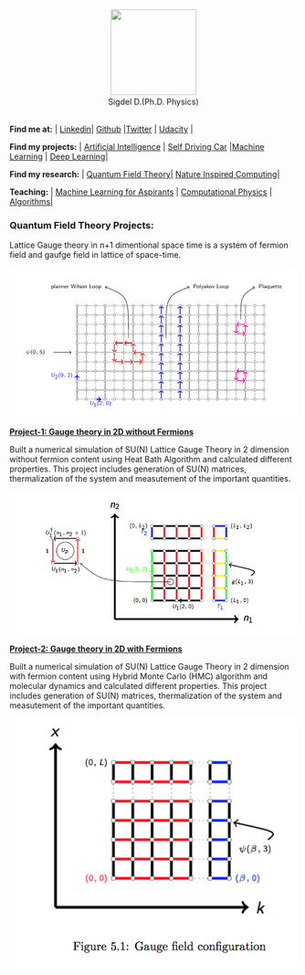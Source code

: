 <div align="center">
   <img src = "https://avatars2.githubusercontent.com/u/7819087?v=4&s=460" width="150" height="150" /><br>
   Sigdel D.(Ph.D. Physics)<br>
</div>
<br>

**Find me at:** 
| [Linkedin](https://www.linkedin.com/in/sigdeld/)| [Github](https://github.com/Vasuji) |[Twitter](https://twitter.com/SigdelPhx) | [Udacity](https://profiles.udacity.com/p/4433825584) |
 
 
**Find my projects:** | [Artificial Intelligence](https://vasuji.github.io/aindinfo/) | [Self Driving Car](https://vasuji.github.io/carndinfo/) |[Machine Learning](https://vasuji.github.io/mlinfo/) | [Deep Learning](https://vasuji.github.io/mlinfo/)|


**Find my research:** | [Quantum Field Theory](https://q4quanta.github.io/qftinfo/)| [Nature Inspired Computing](https://cphysics.github.io/nicinfo/)|


**Teaching:** | [Machine Learning for Aspirants](https://teachmex.github.io/docs/) | [Computational Physics](https://cphysics.github.io/docs/) | [Algorithms](https://nbviewer.jupyter.org/github/teachmex/intro-algorithm/tree/master/)| 

 
### Quantum Field Theory Projects:
 
 Lattice Gauge theory in n+1 dimentional space time is a system of fermion field and gaufge field in lattice of space-time.
 
 
 ![Pure Gauge](pic/all.png)
 
 
 
 **[Project-1: Gauge theory in 2D without Fermions](https://github.com/q4quanta/gauge)**
 
 Built a numerical simulation of SU(N) Lattice Gauge Theory in 2 dimension without fermion content using Heat Bath Algorithm and calculated different properties. This project includes generation of SU(N) matrices, thermalization of the system and measutement of the important quantities.
 
![Pure Gauge](pic/gauge_link.png)
 
 
 
 **[Project-2: Gauge theory in 2D with Fermions](https://github.com/q4quanta/fermion)**
 
  Built a numerical simulation of SU(N) Lattice Gauge Theory in 2 dimension  with fermion content using Hybrid Monte Carlo (HMC) algorithm and molecular dynamics  and calculated different properties. This project includes generation of SU(N) matrices, thermalization of the system and measutement of the important quantities.
 
 ![Fermion Gauge](pic/fermion.png)
 
 






